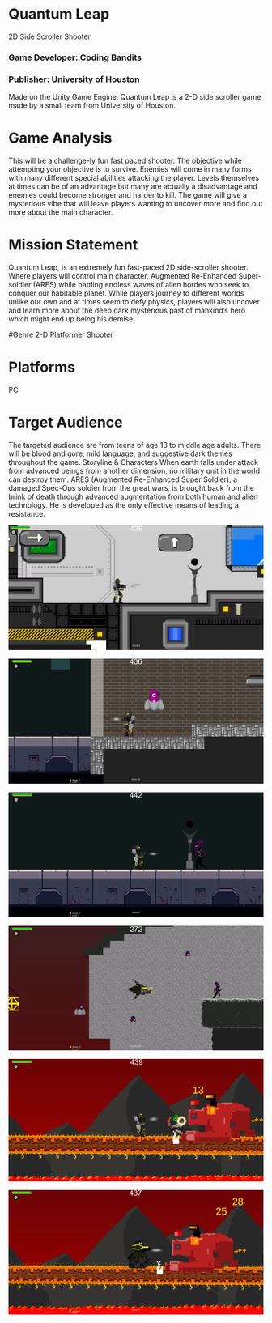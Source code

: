 # Quantum Leap
2D Side Scroller Shooter
### Game Developer: Coding Bandits
### Publisher: University of Houston

Made on the Unity Game Engine, Quantum Leap is a 2-D side scroller game made by a small team from University of Houston.

# Game Analysis
This will be a challenge-ly fun fast paced shooter. The objective while attempting your objective
is to survive. Enemies will come in many forms with many different special abilities
attacking the player. Levels themselves at times can be of an advantage but many are
actually a disadvantage and enemies could become stronger and harder to kill. The
game will give a mysterious vibe that will leave players wanting to uncover more and
find out more about the main character.

# Mission Statement
Quantum Leap, is an extremely fun fast-paced 2D side-scroller shooter. Where players will
control main character, Augmented Re-Enhanced Super-soldier (ARES) while battling
endless waves of alien hordes who seek to conquer our habitable planet. While players
journey to different worlds unlike our own and at times seem to defy physics, players
will also uncover and learn more about the deep dark mysterious past of mankind’s
hero which might end up being his demise.

#Genre
2-D Platformer Shooter

# Platforms
PC

# Target Audience
The targeted audience are from teens of age 13 to middle age adults. There will be blood and
gore, mild language, and suggestive dark themes throughout the game.
Storyline &amp; Characters
When earth falls under attack from advanced beings from another dimension, no military unit
in the world can destroy them. ARES (Augmented Re-Enhanced Super Soldier), a
damaged Spec-Ops soldier from the great wars, is brought back from the brink of death
through advanced augmentation from both human and alien technology. He is
developed as the only effective means of leading a resistance.

![Tutorial Scene](README%20Images/tutorial-scene-1.png)

![Level 1 Scene 1](README%20Images/level1-scene-1.png)

![Level 1 Scene 2](README%20Images/level1-scene-2.png)

![Level 1 Scene 3](README%20Images/level1-scene-3.png)

![Boss Level Scene 1](README%20Images/bosslvl-scene-1.png)

![Boss Level Scene 2](README%20Images/bosslvl-scene-2.png)
